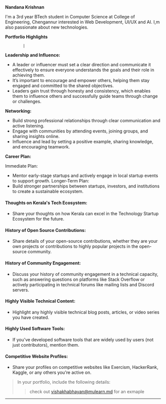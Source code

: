 **Nandana Krishnan**

I'm a 3rd year BTech student in Computer Science at College of Engineering, Chengannur interested in Web Development, UI/UX and AI. I,m also passionate about new technologies.




**Portforlio Highlights**

            |

**Leadership and Influence:**

* A leader or influencer must set a clear direction and communicate it effectively to ensure everyone understands the goals and their role in achieving them.
* It’s important to encourage and empower others, helping them stay engaged and committed to the shared objectives.
* Leaders gain trust through honesty and consistency, which enables them to influence others and successfully guide teams through change or challenges.


**Networking:**

* Build strong professional relationships through clear communication and active listening.
* Engage with communities by attending events, joining groups, and sharing insights online.
* Influence and lead by setting a positive example, sharing knowledge, and encouraging teamwork.


**Career Plan:**

Immediate Plan:
* Mentor early-stage startups and actively engage in local startup events to support growth.
Longer-Term Plan:
* Build stronger partnerships between startups, investors, and institutions to create a sustainable ecosystem.

#### Thoughts on Kerala's Tech Ecosystem:

- Share your thoughts on how Kerala can excel in the Technology Startup Ecosystem for the future.

#### History of Open Source Contributions:

- Share details of your open-source contributions, whether they are your own projects or contributions to highly popular projects in the open-source community.

#### History of Community Engagement:

-  Discuss your history of community engagement in a technical capacity, such as answering questions on platforms like Stack Overflow or actively participating in technical forums like mailing lists and Discord servers.

#### Highly Visible Technical Content:

- Highlight any highly visible technical blog posts, articles, or video series you have created.

#### Highly Used Software Tools:

- If you've developed software tools that are widely used by users (not just contributors), mention them.

#### Competitive Website Profiles:

- Share your profiles on competitive websites like Exercism, HackerRank, Kaggle, or any others you're active on.



> In your portfolio, include the following details:
>> check out [vishakhabhayan@mulearn.md](./profiles/vishakhabhayan@mulearn.md) for an exmaple

---
